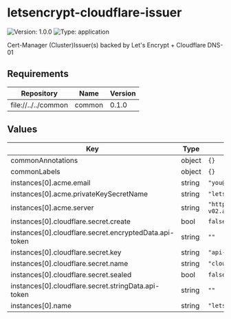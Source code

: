 # letsencrypt-cloudflare-issuer

![Version: 1.0.0](https://img.shields.io/badge/Version-1.0.0-informational?style=flat-square) ![Type: application](https://img.shields.io/badge/Type-application-informational?style=flat-square)

Cert-Manager (Cluster)Issuer(s) backed by Let's Encrypt + Cloudflare DNS-01

## Requirements

| Repository | Name | Version |
|------------|------|---------|
| file://../../common | common | 0.1.0 |

## Values

| Key | Type | Default | Description |
|-----|------|---------|-------------|
| commonAnnotations | object | `{}` |  |
| commonLabels | object | `{}` |  |
| instances[0].acme.email | string | `"you@example.com"` |  |
| instances[0].acme.privateKeySecretName | string | `"letsencrypt-prod-key"` |  |
| instances[0].acme.server | string | `"https://acme-v02.api.letsencrypt.org/directory"` |  |
| instances[0].cloudflare.secret.create | bool | `false` |  |
| instances[0].cloudflare.secret.encryptedData.api-token | string | `""` |  |
| instances[0].cloudflare.secret.key | string | `"api-token"` |  |
| instances[0].cloudflare.secret.name | string | `"cloudflare-api-token-secret"` |  |
| instances[0].cloudflare.secret.sealed | bool | `false` |  |
| instances[0].cloudflare.secret.stringData.api-token | string | `""` |  |
| instances[0].name | string | `"letsencrypt-prod"` |  |
